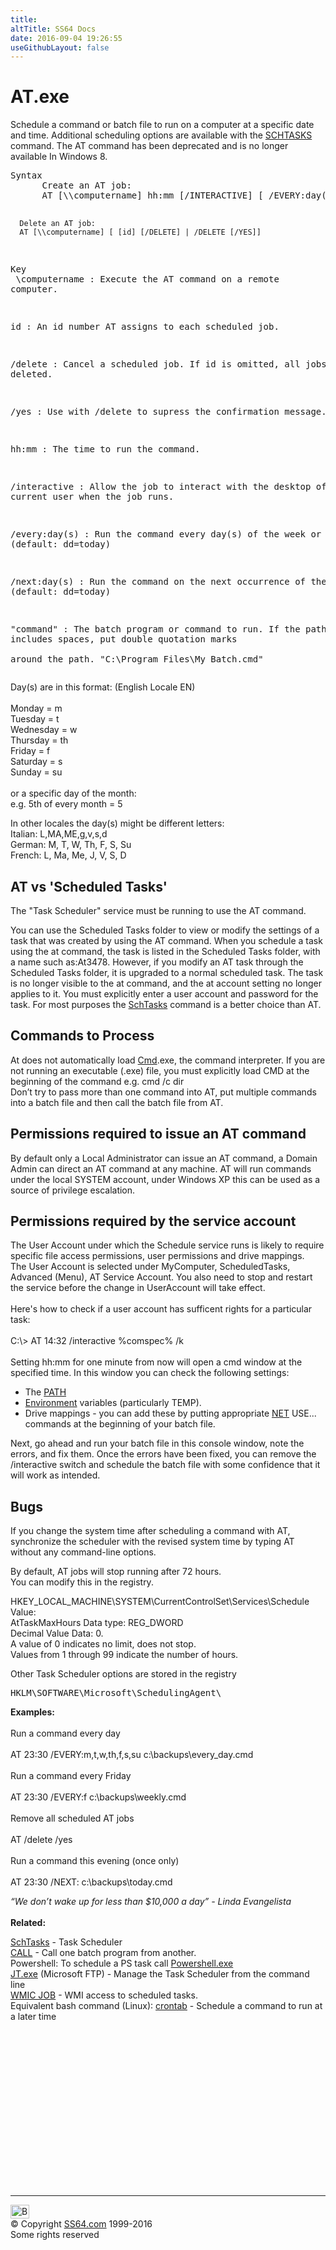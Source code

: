 ```yaml
---
title:
altTitle: SS64 Docs
date: 2016-09-04 19:26:55
useGithubLayout: false
---
```

<!-- #BeginLibraryItem "/Library/head_nt.lbi" --><!-- #EndLibraryItem --><h1>AT.exe </h1>  
<p>Schedule a command or batch file to run on a computer at a specific date 
and time. Additional scheduling options are available with the <a href="schtasks.html">SCHTASKS</a> command. The AT command has been deprecated and is no longer available In Windows 8.</p>
<pre>Syntax
      Create an AT job:
      AT [\\computername] hh:mm [/INTERACTIVE] [ /EVERY:day(s) | /NEXT:day(s) ] "command"

      Delete an AT job:
      AT [\\computername] [ [id] [/DELETE] | /DELETE [/YES]] 

Key<br>   \\computername : Execute the AT command on a remote computer. 

   id             : An id number AT assigns to each scheduled job.

   /delete        : Cancel a scheduled job. If id is omitted, all jobs are deleted.

   /yes           : Use with /delete to supress the confirmation message.

   hh:mm          : The time to run the command.

   /interactive   : Allow the job to interact with the desktop of 
                    the current user when the job runs.

   /every:day(s)  : Run the command every day(s) of the week or month. 
                    (default: dd=today) 

   /next:day(s)   : Run the command on the next occurrence of the day. 
                    (default: dd=today)

   "command"      : The batch program or command to run. If the path 
                    to this includes spaces, put double quotation marks  
                    around the path. "C:\Program Files\My Batch.cmd"</pre>
<p> Day(s) are in this format: (English Locale EN)<br>
<br>
Monday = <span class="code">m</span><br>
Tuesday =<span class="code"> t</span><br>
Wednesday =<span class="code"> w</span><br>
Thursday =<span class="code"> th</span><br>
Friday =<span class="code"> f</span><br>
Saturday =<span class="code"> s</span><br>
Sunday =<span class="code"> su</span><br>
<br>
or a specific day of the month: <br>
e.g. 5th of every month =<span class="code"> 5</span></p>
<p>In other locales the day(s) might be different letters:<br>
Italian:  <span class="code">L,MA,ME,g,v,s,d</span><br>
German: <span class="code">M, T, W, Th, F, S, Su</span><br>
French: <span class="code">L, Ma, Me, J, V, S, D</span><br>
</p>
<h2>AT vs 'Scheduled Tasks'</h2>
<p>The "Task Scheduler" service must be running to use the AT command.</p>
<p>You can use the Scheduled Tasks folder to view or modify the settings of a task that was created by using the AT command. When you schedule a task using
the <span class="code">at</span> command, the task is listed in the Scheduled Tasks folder, with a name such as:At3478. However, if you modify an AT task through the
Scheduled Tasks folder, it is upgraded to a normal scheduled task. The task is no longer visible to the at command, and the at account setting no longer
applies to it. You must explicitly enter a user account and password for the task. For most purposes the <a href="schtasks.html">SchTasks</a> command is a better choice than AT.</p>
<h2>Commands to Process</h2>
<p>At does not automatically load <a href="cmd.html">Cmd</a>.exe,
the command interpreter. If you are not running an executable (.exe) file,
you must explicitly load CMD at the beginning of the command e.g. <span class="code">cmd /c
dir<br>
</span>Don’t try to pass more than one command into AT, put multiple commands into a batch file and then  call the batch file from
AT.</p>
<h2>Permissions required to issue an AT command</h2>
<p> By default only a <span class="code">Local Administrator</span> can issue an AT command, a <span class="code">Domain Admin</span> can direct an AT command at any machine. AT will run commands under the local SYSTEM account, under Windows XP this can be used as a source of privilege escalation.</p>
<h2>Permissions required by the service account</h2>
<p>  The User Account under which the Schedule service runs is likely to require specific file access permissions, user permissions and drive mappings.<br>
 The User Account is selected under MyComputer, ScheduledTasks, Advanced (Menu), AT Service Account. You also need to stop and restart the service before the change in UserAccount will take effect.<br>
<br>Here's how to check if a user account has sufficent rights for a particular task: <br>
<br>
<span class="code">C:\&gt; AT 14:32 /interactive %comspec% /k </span><br>
<br>Setting hh:mm for one minute from now will open a cmd window at the specified time. In this window you can check the following settings:</p>
<ul>
<li><span class="body">The <a href="path.html">PATH</a></span></li>
<li><span class="body"><a href="set.html">Environment</a> variables (particularly TEMP).</span></li>
<li><span class="body">Drive mappings - you can add these by putting appropriate <a href="net.html">NET</a> USE... commands at the beginning of your batch 
file.</span></li>
</ul>
<p> Next, go ahead and run your batch file in this console window, note the errors, and fix them. Once the errors have been fixed, you can remove the /interactive switch and schedule the batch file with some confidence that 
it will work as intended.</p>
<h2>  Bugs</h2>
<p>  If you change the system time after scheduling a command with AT, synchronize the  scheduler with the revised system time by typing AT without any command-line options.</p>
<p>By default, AT jobs will stop running after 72 hours. <br>
You can modify this in the registry.</p>
<p> <span class="code">HKEY_LOCAL_MACHINE\SYSTEM\CurrentControlSet\Services\Schedule</span><br>
 Value:<br>
<span class="code">AtTaskMaxHours</span>  Data type: REG_DWORD <br>
Decimal Value Data: 0. <br>
A value of 0  indicates no limit, does not stop.
<br>
Values from 1 through 99 indicate the number of hours.</p>
<p>Other Task Scheduler options are stored in the registry</p>
<pre>HKLM\SOFTWARE\Microsoft\SchedulingAgent\
</pre>
<p><b>Examples:</b><br>
  <br>
Run a command every day<br>
<br>
<span class="code">AT 23:30 /EVERY:m,t,w,th,f,s,su c:\backups\every_day.cmd</span><br>
<br>
Run a command every Friday<br>
<br>
<span class="code">AT 23:30 /EVERY:f c:\backups\weekly.cmd</span><br>
<br>
Remove all scheduled AT jobs <br>
<br>
<span class="code">AT /delete /yes</span><br>
<br>
Run a command this evening (once only)<br>
<br>
<span class="code">AT 23:30 /NEXT: c:\backups\today.cmd</span></p>
<p><i class="quote">“We don’t wake up for less than $10,000 a day” - Linda Evangelista </i> <br>
<br>
<b>Related:</b></p>
<p><a href="schtasks.html">SchTasks</a> - Task Scheduler <br>
<a href="call.html">CALL</a> - Call one batch program from another.<br>
Powershell: To schedule a PS task call <a href="../ps/powershell.html">Powershell.exe</a><br>
<a href="ftp://ftp.microsoft.com/reskit/win2000/jt.zip">JT.exe</a> (Microsoft FTP) - Manage the Task Scheduler from the command line<br>
<a href="wmic.html">WMIC JOB</a> - WMI access to scheduled tasks.  <br>
Equivalent bash command (Linux):  <a href="../bash/crontab.html">crontab</a> - Schedule a command to run at a later time</p><!-- #BeginLibraryItem "/Library/foot_nt.lbi" --><p>
<!-- windows300 -->
<ins class="adsbygoogle" style="display:inline-block;width:300px;height:250px" data-ad-client="ca-pub-6140977852749469" data-ad-slot="7649547908"></ins>
<script>
(adsbygoogle = window.adsbygoogle || []).push({});
</script></p>
<hr>
<div id="bl" class="footer"><a href="at.html#"><img src="../images/top.png" width="30" height="22" alt="Back to the Top"></a></div>
<div id="br" class="footer, tagline">© Copyright <a href="../index.html">SS64.com</a> 1999-2016<br>
Some rights reserved</div><!-- #EndLibraryItem -->


